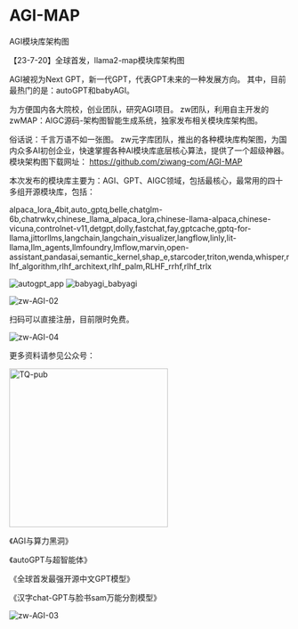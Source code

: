 # AGI-MAP
AGI模块库架构图

【23-7-20】全球首发，llama2-map模块库架构图

AGI被视为Next GPT，新一代GPT，代表GPT未来的一种发展方向。
其中，目前最热门的是：autoGPT和babyAGI。

为方便国内各大院校，创业团队，研究AGI项目。
zw团队，利用自主开发的zwMAP：AIGC源码-架构图智能生成系统，独家发布相关模块库架构图。

俗话说：千言万语不如一张图。
zw元字库团队，推出的各种模块库构架图，为国内众多AI初创企业，快速掌握各种AI模块库底层核心算法，提供了一个超级神器。
模块架构图下载网址：
https://github.com/ziwang-com/AGI-MAP

本次发布的模块库主要为：AGI、GPT、AIGC领域，包括最核心，最常用的四十多组开源模块库，包括：

alpaca_lora_4bit,auto_gptq,belle,chatglm-6b,chatrwkv,chinese_llama_alpaca_lora,chinese-llama-alpaca,chinese-vicuna,controlnet-v11,detgpt,dolly,fastchat,fay,gptcache,gptq-for-llama,jittorllms,langchain,langchain_visualizer,langflow,linly,lit-llama,llm_agents,llmfoundry,lmflow,marvin,open-assistant,pandasai,semantic_kernel,shap_e,starcoder,triton,wenda,whisper,rlhf_algorithm,rlhf_architext,rlhf_palm,RLHF_rrhf,rlhf_trlx

![autogpt_app](https://user-images.githubusercontent.com/11691791/236591588-3aaa6a6e-bbf5-42cd-84c3-a21f76e8f2a7.png)
![babyagi_babyagi](https://user-images.githubusercontent.com/11691791/236591602-629fc080-9620-4ad6-bbe8-f8467b4730d9.png)

![zw-AGI-02](https://user-images.githubusercontent.com/11691791/236593251-1e2f32fd-e3e0-422b-8c27-fa92b83e200d.PNG)

扫码可以直接注册，目前限时免费。

![zw-AGI-04](https://user-images.githubusercontent.com/11691791/236592097-aa079dc9-835b-4486-b8a6-a0190aa7a215.PNG)

更多资料请参见公众号：

<img width="285" alt="TQ-pub" src="https://user-images.githubusercontent.com/11691791/236592776-eccfce20-c021-4143-abda-4bf61422408b.png">

《AGI与算力黑洞》

《autoGPT与超智能体》

《全球首发最强开源中文GPT模型》

《汉字chat-GPT与脸书sam万能分割模型》

![zw-AGI-03](https://user-images.githubusercontent.com/11691791/236592974-445bcc03-c5a2-4e25-b2e5-0fcb7fe48c8f.PNG)


